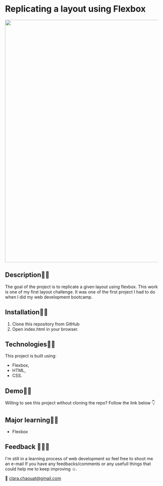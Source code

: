 # Replicating a layout using Flexbox
<p align="center">
  <img width="800" src="./images/wixLayout.gif"/>
</p>

## Description:woman_teacher:
The goal of the project is to replicate a given layout using flexbox.
This work is one of my first layout challenge.
It was one of the first project I had to do when I did my web development bootcamp.

## Installation:man_mechanic:
1. Clone this repository from GitHub
2. Open index.html in your browser.

## Technologies:man_technologist:
This project is built using:
- Flexbox,
- HTML,
- CSS.

## Demo:dancing_men:
Willing to see this project without cloning the repo? Follow the link below :point_down: 



## Major learning:woman_student:
- Flexbox

## Feedback :see_no_evil::hear_no_evil::speak_no_evil: 
I'm still in a learning process of web development so feel free to shoot me an e-mail If you have any feedbacks/comments or any usefull things that could help me to keep improving :relaxed:.

:email: clara.chaouat@gmail.com
